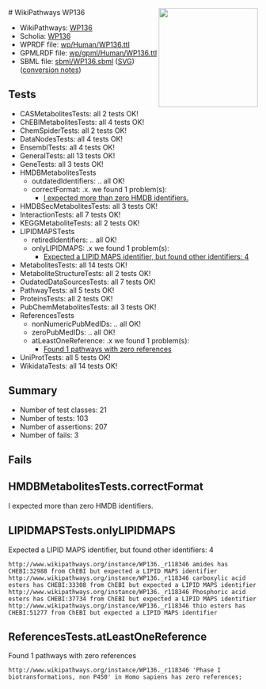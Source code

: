 <img style="float: right; width: 200px" src="../logo.png" />
# WikiPathways WP136

* WikiPathways: [WP136](https://identifiers.org/wikipathways:WP136)
* Scholia: [WP136](https://scholia.toolforge.org/wikipathways/WP136)
* WPRDF file: [wp/Human/WP136.ttl](../wp/Human/WP136.ttl)
* GPMLRDF file: [wp/gpml/Human/WP136.ttl](../wp/gpml/Human/WP136.ttl)
* SBML file: [sbml/WP136.sbml](../sbml/WP136.sbml) ([SVG](../sbml/WP136.svg)) ([conversion notes](../sbml/WP136.txt))

## Tests
* CASMetabolitesTests: all 2 tests OK!
* ChEBIMetabolitesTests: all 4 tests OK!
* ChemSpiderTests: all 2 tests OK!
* DataNodesTests: all 4 tests OK!
* EnsemblTests: all 4 tests OK!
* GeneralTests: all 13 tests OK!
* GeneTests: all 3 tests OK!
* HMDBMetabolitesTests
    * outdatedIdentifiers: .. all OK!
    * correctFormat: .x. we found 1 problem(s):
        * [I expected more than zero HMDB identifiers.](#ad154c1e)
* HMDBSecMetabolitesTests: all 3 tests OK!
* InteractionTests: all 7 tests OK!
* KEGGMetaboliteTests: all 2 tests OK!
* LIPIDMAPSTests
    * retiredIdentifiers: .. all OK!
    * onlyLIPIDMAPS: .x we found 1 problem(s):
        * [Expected a LIPID MAPS identifier, but found other identifiers: 4](#48cc60bb)
* MetabolitesTests: all 14 tests OK!
* MetaboliteStructureTests: all 2 tests OK!
* OudatedDataSourcesTests: all 7 tests OK!
* PathwayTests: all 5 tests OK!
* ProteinsTests: all 2 tests OK!
* PubChemMetabolitesTests: all 3 tests OK!
* ReferencesTests
    * nonNumericPubMedIDs: .. all OK!
    * zeroPubMedIDs: .. all OK!
    * atLeastOneReference: .x we found 1 problem(s):
        * [Found 1 pathways with zero references](#35eb778e)
* UniProtTests: all 5 tests OK!
* WikidataTests: all 14 tests OK!


## Summary

* Number of test classes: 21
* Number of tests: 103
* Number of assertions: 207
* Number of fails: 3

## Fails

<a name="ad154c1e" />

## HMDBMetabolitesTests.correctFormat

I expected more than zero HMDB identifiers.
<a name="48cc60bb" />

## LIPIDMAPSTests.onlyLIPIDMAPS

Expected a LIPID MAPS identifier, but found other identifiers: 4
```
http://www.wikipathways.org/instance/WP136._r118346 amides has CHEBI:32988 from ChEBI but expected a LIPID MAPS identifier
http://www.wikipathways.org/instance/WP136._r118346 carboxylic acid esters has CHEBI:33308 from ChEBI but expected a LIPID MAPS identifier
http://www.wikipathways.org/instance/WP136._r118346 Phosphoric acid esters has CHEBI:37734 from ChEBI but expected a LIPID MAPS identifier
http://www.wikipathways.org/instance/WP136._r118346 thio esters has CHEBI:51277 from ChEBI but expected a LIPID MAPS identifier
```

<a name="35eb778e" />

## ReferencesTests.atLeastOneReference

Found 1 pathways with zero references
```
http://www.wikipathways.org/instance/WP136._r118346 'Phase I biotransformations, non P450' in Homo sapiens has zero references; 
```

